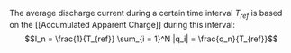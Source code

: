 The average discharge current during a certain time interval $T_{ref}$ is based on the [[Accumulated Apparent Charge]] during this interval:
$$I_n = \frac{1}{T_{ref}} \sum_{i = 1}^N |q_i| = \frac{q_n}{T_{ref}}$$